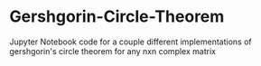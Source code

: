 # Gershgorin-Circle-Theorem
Jupyter Notebook code for a couple different implementations of gershgorin's circle theorem for any nxn complex matrix
